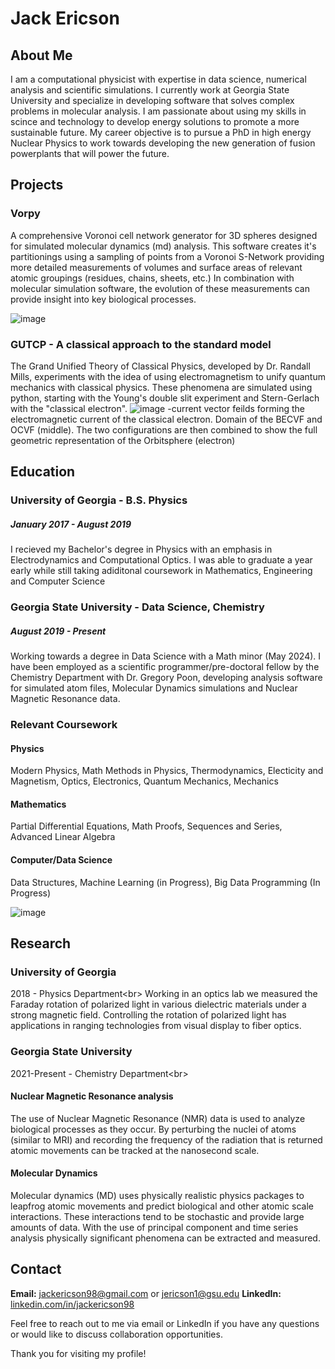 # Jack Ericson

## About Me
I am a computational physicist with expertise in data science, numerical analysis and scientific simulations. I currently work at Georgia State University and specialize in developing software that solves complex problems in molecular analysis. I am passionate about using my skills in scince and technology to develop energy solutions to promote a more sustainable future. My career objective is to pursue a PhD in high energy Nuclear Physics to work towards developing the new generation of fusion powerplants that will power the future. 

## Projects
### Vorpy 
A comprehensive Voronoi cell network generator for 3D spheres designed for simulated molecular dynamics (md) analysis. This software creates it's partitionings using a sampling of points from a Voronoi S-Network providing more detailed measurements of volumes and surface areas of relevant atomic groupings (residues, chains, sheets, etc.) In combination with molecular simulation software, the evolution of these measurements can provide insight into key biological processes.

![image](https://user-images.githubusercontent.com/62311229/226782162-57c6240e-0f02-45b5-8fca-9f6503bb9c75.png)


### GUTCP - A classical approach to the standard model
The Grand Unified Theory of Classical Physics, developed by Dr. Randall Mills, experiments with the idea of using electromagnetism to unify quantum mechanics with classical physics. These phenomena are simulated using python, starting with the Young's double slit experiment and Stern-Gerlach with the "classical electron".
![image](https://user-images.githubusercontent.com/62311229/226791808-79d0d7e7-aaea-4e59-b5ca-6e6e268bfbd9.png)
 -current vector feilds forming the electromagnetic current of the classical electron. Domain of the BECVF and OCVF (middle). The two configurations are then combined to show the full geometric representation of the Orbitsphere (electron)
 


## Education
### University of Georgia - B.S. Physics
##### January 2017 - August 2019
I recieved my Bachelor's degree in Physics with an emphasis in Electrodynamics and Computational Optics. I was able to graduate a year early while still taking adiditonal coursework in Mathematics, Engineering and Computer Science 

### Georgia State University - Data Science, Chemistry
##### August 2019 - Present
Working towards a degree in Data Science with a Math minor (May 2024). I have been employed as a scientific programmer/pre-doctoral fellow by the Chemistry Department with Dr. Gregory Poon, developing analysis software for simulated atom files, Molecular Dynamics simulations and Nuclear Magnetic Resonance data. 

### Relevant Coursework
#### Physics
Modern Physics, Math Methods in Physics, Thermodynamics, Electicity and Magnetism, Optics, Electronics, Quantum Mechanics, Mechanics
#### Mathematics
Partial Differential Equations, Math Proofs, Sequences and Series, Advanced Linear Algebra
#### Computer/Data Science
Data Structures, Machine Learning (in Progress), Big Data Programming (In Progress)

![image](https://user-images.githubusercontent.com/62311229/226680603-21aaea4c-7648-417e-83ac-7c1ce6031d4f.png)

## Research
### University of Georgia
2018 - Physics Department<br\>
Working in an optics lab we measured the Faraday rotation of polarized light in various dielectric materials under a strong magnetic field. Controlling the rotation of polarized light has applications in ranging technologies from visual display to fiber optics. 

### Georgia State University
2021-Present - Chemistry Department<br\>

#### Nuclear Magnetic Resonance analysis
The use of Nuclear Magnetic Resonance (NMR) data is used to analyze biological processes as they occur. By perturbing the nuclei of atoms (similar to MRI) and recording the frequency of the radiation that is returned atomic movements can be tracked at the nanosecond scale. 

#### Molecular Dynamics 
Molecular dynamics (MD) uses physically realistic physics packages to leapfrog atomic movements and predict biological and other atomic scale interactions. These interactions tend to be stochastic and provide large amounts of data. With the use of principal component and time series analysis physically significant phenomena can be extracted and measured. 


## Contact

**Email:** [jackericson98@gmail.com](jackericson98@gmail.com) or [jericson1@gsu.edu](jericson1@gsu.edu)
**LinkedIn:** [linkedin.com/in/jackericson98](https://linkedin.com/in/jackericson98)

Feel free to reach out to me via email or LinkedIn if you have any questions or would like to discuss collaboration opportunities.

Thank you for visiting my profile!
